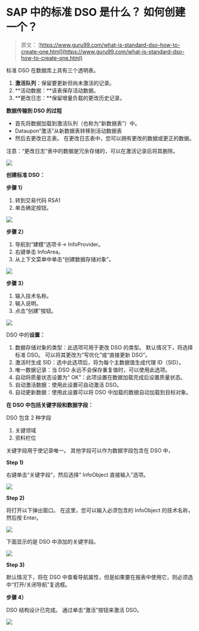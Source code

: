 # SAP 中的标准 DSO 是什么？ 如何创建一个？

> 原文： [https://www.guru99.com/what-is-standard-dso-how-to-create-one.html](https://www.guru99.com/what-is-standard-dso-how-to-create-one.html)

标准 DSO 在数据库上具有三个透明表。

1.  **激活队列**：保留要更新但尚未激活的记录。
2.  **活动数据：**该表保存活动数据。
3.  **更改日志：**保留增量负载的更改历史记录。

**数据传输到 DSO 的过程**

*   首先将数据加载到激活队列（也称为“新数据表”）中。
*   Dataupon“激活”从新数据表转移到活动数据表
*   然后去更改日志表。 在更改日志表中，您可以拥有更改的数据或更正的数据。

注意：“更改日志”表中的数据是冗余存储的，可以在激活记录后将其删除。

![](img/2ec2d27fcd0de513d14897ff0f4b06a7.png)

**创建标准 DSO：**

**步骤 1）**

1.  转到交易代码 RSA1
2.  单击确定按钮。

![](img/a0ada4428cdb8cf45937203ec22ab5f8.png)

**步骤 2）**

1.  导航到“建模”选项卡-> InfoProvider。
2.  右键单击 InfoArea。
3.  从上下文菜单中单击“创建数据存储对象”。

![](img/e7d621a12fbbe09506b77a2cedfad68a.png)

**步骤 3）**

1.  输入技术名称。
2.  输入说明。
3.  点击“创建”按钮。

![](img/252e7fe13d8e48fc99def34998ff3356.png)

DSO 中的**设置：**

1.  数据存储对象的类型：此选项可用于更改 DSO 的类型。 默认情况下，将选择标准 DSO。 可以将其更改为“写优化”或“直接更新 DSO”。
2.  激活时生成 SID：选中此选项后，将为每个主数据值生成代理 ID（SID）。
3.  唯一数据记录：当 DSO 永远不会保存重复值时，可以使用此选项。
4.  自动将质量状态设置为“ OK”：此项设置在数据加载完成后设置质量状态。
5.  自动激活数据：使用此设置可自动激活 DSO。
6.  自动更新数据：使用此设置可以将 DSO 中加载的数据自动加载到目标对象。

**在 DSO 中包括关键字段和数据字段：**

DSO 包含 2 种字段

1.  关键领域
2.  资料栏位

关键字段用于使记录唯一。 其他字段可以作为数据字段包含在 DSO 中，

**Step 1)**

右键单击“关键字段”，然后选择“ InfoObject 直接输入”选项。

![](img/cb1274c0b861d0bfec159ffa5b06dbd4.png)

**Step 2)**

将打开以下弹出窗口。 在这里，您可以输入必须包含的 InfoObject 的技术名称，然后按 Enter。

![](img/b1cefc9a30290b61d5009379940c05be.png)

下面显示的是 DSO 中添加的关键字段。

![](img/707c3c145789b80897729c4bfabbf51e.png)

**Step 3)**

默认情况下，将在 DSO 中查看导航属性，但是如果要在报表中使用它，则必须选中“打开/关闭导航”复选框。

**步骤 4）**

DSO 结构设计已完成。 通过单击“激活”按钮来激活 DSO。

![](img/5b8d86d23e021330f3409458d6f914ec.png)